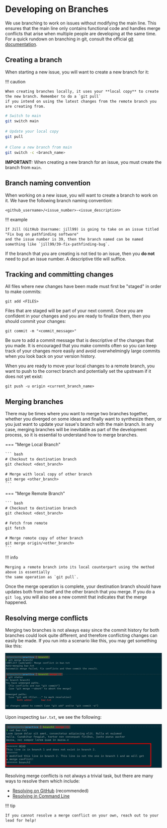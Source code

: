# Developing on Branches

We use branching to work on issues without modifying the main line. This ensures that the main line only
contains functional code and handles merge conflicts that arise
when multiple people are developing at the same time. For a quick rundown on branching in git,
consult the official [git documentation](https://git-scm.com/book/en/v2/Git-Branching-Branches-in-a-Nutshell).

## Creating a branch

When starting a new issue, you will want to create a new branch for it:

!!! caution

    When creating branches locally, it uses your **local copy** to create the new branch. Remember to do a `git pull` 
    if you intend on using the latest changes from the remote branch you are creating from.

```bash title="Creating a new branch from main"
# Switch to main
git switch main

# Update your local copy
git pull

# Clone a new branch from main
git switch -c <branch_name>
```

**IMPORTANT:** When creating a new branch for an issue, you must create the branch from `main`.

## Branch naming convention

When working on a new issue, you will want to create a branch to work on it. We have the following branch
naming convention:

```
<github_username>/<issue_number>-<issue_description>
```

!!! example

    If Jill (GitHub Username: jill99) is going to take on an issue titled "Fix bug on pathfinding software"
    and the issue number is 39, then the branch named can be named something like `jill99/39-fix-pathfinding-bug`.

If the branch that you are creating is not tied to an issue, then you **do not** need to put an issue number.
A descriptive title will suffice.

## Tracking and committing changes

All files where new changes have been made must first be "staged" in order to make commits:

```
git add <FILES>
```

Files that are staged will be part of your next commit. Once you are confident in your changes and you are ready
to finalize them, then you should commit your changes:

```
git commit -m "<commit_message>"
```

Be sure to add a commit message that is descriptive of the changes that you made. It is encouraged that you make commits
often so you can keep track of your changes more easily and avoid overwhelmingly large commits when you look back on your
version history.

When you are ready to move your local changes to a remote branch, you want to push to the correct branch
and potentially set the upstream if it does not yet exist:

```
git push -u origin <current_branch_name>
```

## Merging branches

There may be times where you want to merge two branches together, whether you diverged on some ideas and finally
want to synthesize them, or you just want to update your issue's branch with the main branch. In any case, merging
branches will be inevitable as part of the development process, so it is essential to understand how to merge branches.

=== "Merge Local Branch"

    ``` bash
    # Checkout to destination branch
    git checkout <dest_branch>

    # Merge with local copy of other branch
    git merge <other_branch>
    ```

=== "Merge Remote Branch"

    ``` bash
    # Checkout to destination branch
    git checkout <dest_branch>

    # Fetch from remote
    git fetch

    # Merge remote copy of other branch
    git merge origin/<other_branch>
    ```

!!! info

    Merging a remote branch into its local counterpart using the method above is essentially
    the same operation as `git pull`.

Once the merge operation is complete, your destination branch should have updates both from itself and the other
branch that you merge. If you do a `git log`, you will also see a new commit that indicates that the merge happened.

## Resolving merge conflicts

Merging two branches is not always easy since the commit history for both branches could look quite different, and
therefore conflicting changes can easily be made. If you run into a scenario like this, you may get something like this:

![image](../../../assets/images/github/workflow/merge_conflict.png)

Upon inspecting `bar.txt`, we see the following:

![image](../../../assets/images/github/workflow/merge_conflict_file.png)

Resolving merge conflicts is not always a trivial task, but there are many ways to resolve them which include:

- [Resolving on GitHub](https://docs.github.com/en/pull-requests/collaborating-with-pull-requests/addressing-merge-conflicts/resolving-a-merge-conflict-on-github)
(recommended)
- [Resolving in Command Line](https://docs.github.com/en/pull-requests/collaborating-with-pull-requests/addressing-merge-conflicts/resolving-a-merge-conflict-using-the-command-line)

!!! tip

    If you cannot resolve a merge conflict on your own, reach out to your lead for help!
